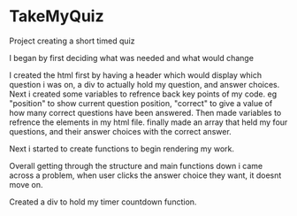 # TakeMyQuiz
Project creating a short timed quiz
 
 I began by first deciding what was needed and what would change 

 I created the html first by having a header which would display which question i was on, a div to actually hold my question, and answer choices. 
 Next i created some variables to refrence back key points of my code. eg "position" to show current question position, "correct" to give a value of how many correct questions have been answered. 
 Then made variables to refrence the elements in my html file. 
 finally made an array that held my four questions, and their answer choices with the correct answer.

Next i started to create functions to begin rendering my work.

Overall getting through the structure and main functions down i came across a problem, when user clicks the answer choice they want, it doesnt move on.

Created a div to hold my timer countdown function.

